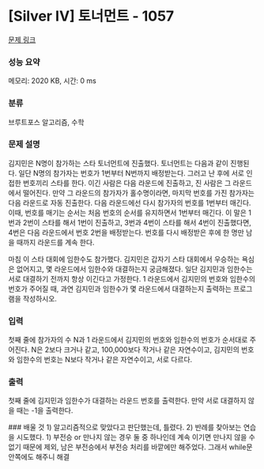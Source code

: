 # [Silver IV] 토너먼트 - 1057 

[문제 링크](https://www.acmicpc.net/problem/1057) 

### 성능 요약

메모리: 2020 KB, 시간: 0 ms

### 분류

브루트포스 알고리즘, 수학

### 문제 설명

<p>김지민은 N명이 참가하는 스타 토너먼트에 진출했다. 토너먼트는 다음과 같이 진행된다. 일단 N명의 참가자는 번호가 1번부터 N번까지 배정받는다. 그러고 난 후에 서로 인접한 번호끼리 스타를 한다. 이긴 사람은 다음 라운드에 진출하고, 진 사람은 그 라운드에서 떨어진다. 만약 그 라운드의 참가자가 홀수명이라면, 마지막 번호를 가진 참가자는 다음 라운드로 자동 진출한다. 다음 라운드에선 다시 참가자의 번호를 1번부터 매긴다. 이때, 번호를 매기는 순서는 처음 번호의 순서를 유지하면서 1번부터 매긴다. 이 말은 1번과 2번이 스타를 해서 1번이 진출하고, 3번과 4번이 스타를 해서 4번이 진출했다면, 4번은 다음 라운드에서 번호 2번을 배정받는다. 번호를 다시 배정받은 후에 한 명만 남을 때까지 라운드를 계속 한다.</p>

<p>마침 이 스타 대회에 임한수도 참가했다. 김지민은 갑자기 스타 대회에서 우승하는 욕심은 없어지고, 몇 라운드에서 임한수와 대결하는지 궁금해졌다. 일단 김지민과 임한수는 서로 대결하기 전까지 항상 이긴다고 가정한다. 1 라운드에서 김지민의 번호와 임한수의 번호가 주어질 때, 과연 김지민과 임한수가 몇 라운드에서 대결하는지 출력하는 프로그램을 작성하시오.</p>

### 입력 

 <p>첫째 줄에 참가자의 수 N과 1 라운드에서 김지민의 번호와 임한수의 번호가 순서대로 주어진다. N은 2보다 크거나 같고, 100,000보다 작거나 같은 자연수이고, 김지민의 번호와 임한수의 번호는 N보다 작거나 같은 자연수이고, 서로 다르다.</p>

### 출력 

 <p>첫째 줄에 김지민과 임한수가 대결하는 라운드 번호를 출력한다. 만약 서로 대결하지 않을 때는 -1을 출력한다.</p>
### 배울 것
1) 알고리즘적으로 맞았다고 판단했는데, 틀렸다. 
2) 반례를 찾아보는 연습을 시도했다. 
   1) 부전승 or 만나지 않는 경우 둘 중 하나인데 
      계속 이기면 만나지 않을 수 없기 때문에 제외, 남은 부전승에서 부전승 처리를 바깥에만 해주었다. 그래서 while문 안쪽에도 해주니 해결
